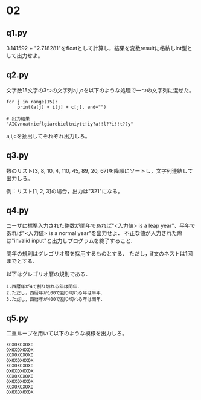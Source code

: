 # 02
## q1.py
3.141592 + "2.718281"をfloatとして計算し，結果を変数resultに格納しint型として出力せよ。

## q2.py
文字数15文字の3つの文字列a,i,cを以下のような処理で一つの文字列に混ぜた。
```
for j in range(15):
    print(a[j] + i[j] + c[j], end="")
    
# 出力結果
"AICvnoatnieflgiardbieltniytt!iy?a!!l??i!!t??y"
```
a,i,cを抽出してそれぞれ出力しろ。

## q3.py
数のリスト[3, 8, 10, 4, 110, 45, 89, 20, 67]を降順にソートし，文字列連結して出力しろ。

例：リスト[1, 2, 3]の場合，出力は"321"になる。

## q4.py
ユーザに標準入力された整数が閏年であれば"<入力値> is a leap year"、平年であれば"<入力値> is a normal year"を出力せよ．
不正な値が入力された際は"invalid input"と出力しプログラムを終了すること.

閏年の規則はグレゴリオ暦を採用するものとする．
ただし，if文のネストは1回までとする．

以下はグレゴリオ暦の規則である．
```
1.西暦年が4で割り切れる年は閏年．
2.ただし，西暦年が100で割り切れる年は平年．
3.ただし，西暦年が400で割り切れる年は閏年．
```
## q5.py
二重ループを用いて以下のような模様を出力しろ。
```
XOXOXOXOXO
OXOXOXOXOX
XOXOXOXOXO
OXOXOXOXOX
XOXOXOXOXO
OXOXOXOXOX
XOXOXOXOXO
OXOXOXOXOX
XOXOXOXOXO
OXOXOXOXOX
```
